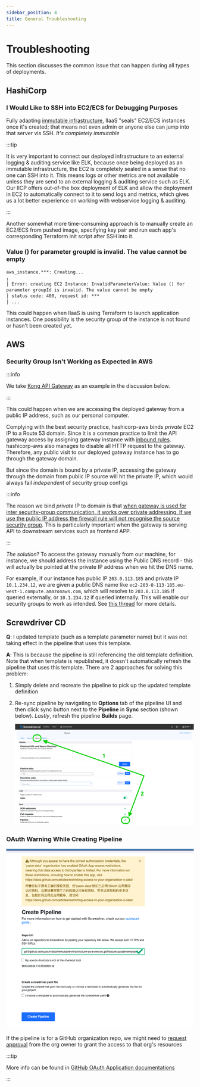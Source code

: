 ```yaml
---
sidebar_position: 4
title: General Troubleshooting
---
```


Troubleshooting
===============

This section discusses the common issue that can happen during all types of deployments.

HashiCorp
---------

### I Would Like to SSH into EC2/ECS for Debugging Purposes

Fully adapting
[immutable infrastructure](https://www.hashicorp.com/resources/what-is-mutable-vs-immutable-infrastructure),
IIaaS "seals" EC2/ECS instances once it's created; that means not even admin or anyone else can jump into that
server vis SSH. _It's completely immutable_

:::tip

It is very important to connect our deployed infrastructure to an external logging & auditing service like ELK, because
once being deployed as an immutable infrastructure, the EC2 is completely sealed in a sense that no one can SSH into it.
This means logs or other metrics are not available unless they are send to an external logging & auditing service such
as ELK. Our IICP offers out-of-the box deployment of ELK and allow the deployment in EC2 to automatically connect to it
to send logs and metrics, which gives us a lot better experience on working with webservice logging & auditing.

:::

Another somewhat more time-consuming approach is to manually create an EC2/ECS from pushed image, specifying key pair
and run each app's corresponding Terraform init script after SSH into it.

### Value () for parameter groupId is invalid. The value cannot be empty

```console
aws_instance.***: Creating...
╷
│ Error: creating EC2 Instance: InvalidParameterValue: Value () for parameter groupId is invalid. The value cannot be empty
│ status code: 400, request id: ***
│ ...
```

This could happen when IIaaS is using Terraform to launch application instances. One possibility is the security group
of the instance is not found or hasn't been created yet.

AWS
---

### Security Group Isn't Working as Expected in AWS

:::info

We take [Kong API Gateway](kong-api-gateway/index) as an example in the discussion below.

:::

This could happen when we are accessing the deployed gateway from a public IP address, such as our personal computer.

Complying with the best security practice, hashicorp-aws binds _private_ EC2 IP to a Route 53 domain. Since it is a
common practice to limit the API gateway access by assigning gateway instance with
[inbound rules](https://docs.aws.amazon.com/vpc/latest/userguide/security-group-rules.html). hashicorp-aws also manages
to disable all HTTP request to the gateway. Therefore, any public visit to our deployed gateway instance has to go
through the gateway domain.

But since the domain is bound by a private IP, accessing the gateway through the domain from public IP source will hit
the private IP, which would always fail _independent_ of security group configs

:::info

The reason we bind _private_ IP to domain is that
[when gateway is used for inter security-group communication, it works
over private addressing. If we use the public IP address the firewall rule will not recognise the source security group](https://stackoverflow.com/a/24242211).
This is particularly important when the gateway is serving API to downstream services such as frontend APP.

:::

_The solution_? To access the gateway manually from our machine, for instance, we should address the instance using the
Public DNS record - this will actually be pointed at the private IP address when we hit the DNS name.

For example, if our instance has public IP `203.0.113.185` and private IP `10.1.234.12`, we are given a public DNS name
like `ec2-203-0-113-185.eu-west-1.compute.amazonaws.com`, which will resolve to `203.0.113.185` if queried externally,
or `10.1.234.12` if queried internally. This will enable our security groups to work as intended. See
[this thread](https://stackoverflow.com/a/24242211) for more details.

Screwdriver CD
--------------

**Q**: I updated template (such as a template parameter name) but it was not taking effect in the pipeline that uses
this template.

**A**: This is because the pipeline is still referencing the old template definition. Note that when template is
republished, it doesn't automatically refresh the pipeline that uses this template. There are 2 approaches for solving
this problem:

1. Simply delete and recreate the pipeline to pick up the updated template definition
2. Re-sync pipeline by navigating to **Options** tab of the pipeline UI and then click sync button next to the
   **Pipeline** in **Sync** section (shown below). _Lastly_, refresh the pipeline **Builds** page.

   ![Error loading resync-pipeline.png](img/resync-pipeline.png)

### OAuth Warning While Creating Pipeline

![error loading img/sd-oauth-warning.png](img/sd-oauth-warning.png)

If the pipeline is for a GitHub organization repo, we might need to [request approval] from the org owner to grant the
access to that org's resources

:::tip

More info can be found in
[GitHub OAuth Application documentations](https://docs.github.com/en/organizations/managing-oauth-access-to-your-organizations-data)

:::

[request approval]: https://docs.github.com/en/account-and-profile/setting-up-and-managing-your-personal-account-on-github/managing-your-membership-in-organizations/requesting-organization-approval-for-oauth-apps
